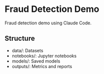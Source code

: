 # Fraud Detection Demo
Fraud detection demo using Claude Code.

## Structure
- data/: Datasets
- notebooks/: Jupyter notebooks
- models/: Saved models
- outputs/: Metrics and reports